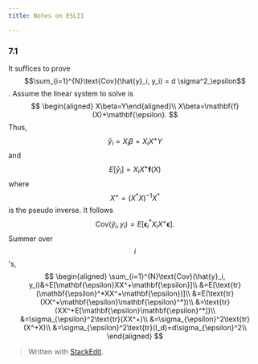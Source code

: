```yaml
---
title: Notes on ESLII

---
```


### 7.1

It suffices to prove $$\sum_{i=1}^{N}\text{Cov}(\hat{y}_i, y_i) = d \sigma^2_\epsilon$$. Assume the linear system to solve is 
$$
\begin{aligned}
X\beta=Y\end{aligned}\\
X\beta=\mathbf{f}(X)+\mathbf{\epsilon}.
$$
Thus, $$\hat{y}_i = X_i\beta=X_iX^+Y$$ and $$E[\hat{y}_i]=X_iX^+\mathbf{f}(X)$$ where $$X^+ = (X^*X)^{-1}X^*$$ is the pseudo inverse. It follows
$$\text{Cov}(\hat{y}_i, y_i) = E[\mathbf{\epsilon}^*_iX_iX^+\mathbf{\epsilon}].$$
Summer over $$i$$'s,
$$
\begin{aligned}
\sum_{i=1}^{N}\text{Cov}(\hat{y}_i, y_i)&=E[\mathbf{\epsilon}XX^+\mathbf{\epsilon}]\\
&=E[\text{tr}(\mathbf{\epsilon}^*XX^+\mathbf{\epsilon})]\\
&=E(\text{tr}(XX^+\mathbf{\epsilon}\mathbf{\epsilon}^*))\\
&=\text{tr}(XX^+E[\mathbf{\epsilon}\mathbf{\epsilon}^*])\\
&=\sigma_{\epsilon}^2\text{tr}(XX^+)\\
&=\sigma_{\epsilon}^2\text{tr}(X^+X)\\
&=\sigma_{\epsilon}^2\text{tr}(I_d)=d\sigma_{\epsilon}^2\\
\end{aligned}
$$


> Written with [StackEdit](https://stackedit.io/).

